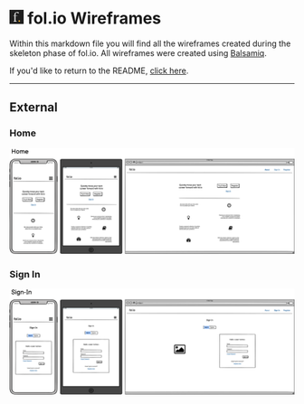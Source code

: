 # <img src="readme/images/general/fol.io-short-logo-readme-header.png" height="25"> fol.io Wireframes

Within this markdown file you will find all the wireframes created during the skeleton phase of fol.io. All wireframes were created using [Balsamiq](https://balsamiq.com/).

If you'd like to return to the README, [click here](README.md).

<hr>

## External

### Home

<img src="readme/images/skeleton/wireframe-home.png">

### Sign In

<img src="readme/images/skeleton/wireframe-sign-in.png">